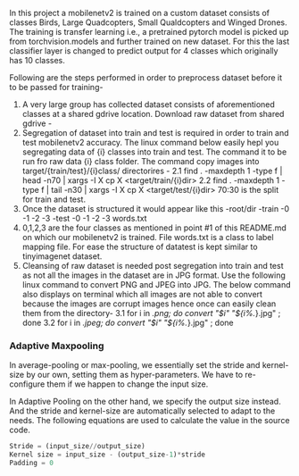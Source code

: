 In this project a mobilenetv2 is trained on a custom dataset consists of classes Birds, Large Quadcopters, Small Qualdcopters and Winged Drones. The training is transfer learning i.e., a pretrained pytorch model is picked up from torchvision.models and further trained on new dataset. For this the last classifier layer is changed to predict output for 4 classes which originally has 10 classes.

Following are the steps performed in order to preprocess dataset before it to be passed for training-

1. A very large group has collected dataset consists of aforementioned classes at a shared gdrive location. Download raw dataset from shared gdrive - <link>
2. Segregation of dataset into train and test is required in order to train and test mobilenetv2 accuracy. The linux command below easily hepl you segregating data of {i} classes into train and test. The command it to be run fro raw data {i} class folder. The command copy images into target/{train/test}/{i}class/ directorires -
	2.1 find . -maxdepth 1 -type f | head -n70 | xargs -I X cp X <target/train/{i}dir>
	2.2 find . -maxdepth 1 -type f | tail -n30 | xargs -I X cp X <target/test/{i}dir>
	70:30 is the split for train and test.
3. Once the dataset is structured it would appear like this
	-root/dir
		-train
			-0
			-1
			-2
			-3
		-test
			-0
			-1
			-2
			-3
		words.txt
4. 0,1,2,3 are the four classes as mentioned in point #1 of this README.md on which our mobilenetv2 is trained. File words.txt is a class to label mapping file. For ease the structure of datatest is kept similar to tinyimagenet dataset.
5. Cleansing of raw dataset is needed post segregation into train and test as not all the images in the dataset are in JPG format. Use the following linux command to convert PNG and JPEG into JPG. The below command also displays on terminal which all images are not able to convert because the images are corrupt images hence once can easily clean them from the directory-
	3.1 for i in *.png; do convert "$i" "${i%.*}.jpg" ; done
	3.2 for i in *.jpeg; do convert "$i" "${i%.*}.jpg" ; done



### Adaptive Maxpooling

In average-pooling or max-pooling, we essentially set the stride and kernel-size by our own, setting them as hyper-parameters. We have to re-configure them if we happen to change the input size.

In Adaptive Pooling on the other hand, we specify the output size instead. And the stride and kernel-size are automatically selected to adapt to the needs. The following equations are used to calculate the value in the source code.

```python
Stride = (input_size//output_size)  
Kernel size = input_size - (output_size-1)*stride  
Padding = 0
```